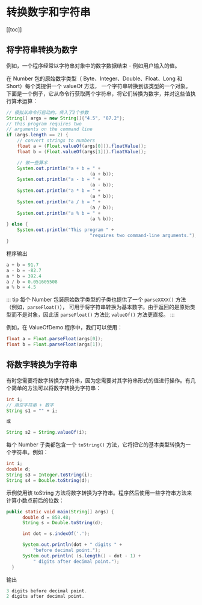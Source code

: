 # 转换数字和字符串
[[toc]]

## 将字符串转换为数字
例如，一个程序经常以字符串对象中的数字数据结束 - 例如用户输入的值。

在 Number 包的原始数字类型（ Byte、Integer、Double、Float、Long 和 Short）每个类提供一个 valueOf 方法，
一个字符串转换到该类型的一个对象。下面是一个例子，它从命令行获取两个字符串，将它们转换为数字，并对这些值执行算术运算：

```java
// 模拟从命令行启动的，传入了2个参数
String[] args = new String[]{"4.5", "87.2"};
// this program requires two
// arguments on the command line
if (args.length == 2) {
    // convert strings to numbers
    float a = (Float.valueOf(args[0])).floatValue();
    float b = (Float.valueOf(args[1])).floatValue();

    // 做一些算术
    System.out.println("a + b = " +
                               (a + b));
    System.out.println("a - b = " +
                               (a - b));
    System.out.println("a * b = " +
                               (a * b));
    System.out.println("a / b = " +
                               (a / b));
    System.out.println("a % b = " +
                               (a % b));
} else {
    System.out.println("This program " +
                               "requires two command-line arguments.");
}
```

程序输出

```java
a + b = 91.7
a - b = -82.7
a * b = 392.4
a / b = 0.051605508
a % b = 4.5
```

::: tip
每个 Number 包装原始数字类型的子类也提供了一个 `parseXXXX()` 方法（例如，`parseFloat()`），
可用于将字符串转换为基本数字。由于返回的是原始类型而不是对象，因此该 `parseFloat()` 方法比 `valueOf()` 方法更直接。
:::

例如，在 ValueOfDemo 程序中，我们可以使用：

```java
float a = Float.parseFloat(args[0]);
float b = Float.parseFloat(args[1]);
```

## 将数字转换为字符串
有时您需要将数字转换为字符串，因为您需要对其字符串形式的值进行操作。有几个简单的方法可以将数字转换为字符串：

```java
int i;
// 用空字符串 + 数字
String s1 = "" + i;

或

String s2 = String.valueOf(i);
```

每个 Number 子类都包含一个 `toString()` 方法，它将把它的基本类型转换为一个字符串。例如：

```java
int i;
double d;
String s3 = Integer.toString(i);
String s4 = Double.toString(d);
```

示例使用该 toString 方法将数字转换为字符串。程序然后使用一些字符串方法来计算小数点前后的位数：

```java
public static void main(String[] args) {
      double d = 858.48;
      String s = Double.toString(d);

      int dot = s.indexOf('.');

      System.out.println(dot + " digits " +
          "before decimal point.");
      System.out.println( (s.length() - dot - 1) +
          " digits after decimal point.");
  }
```

输出

```java
3 digits before decimal point.
2 digits after decimal point.
```
